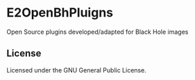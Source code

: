 E2OpenBhPluigns
=========
Open Source plugins developed/adapted for Black Hole images 

License
-------
Licensed under the GNU General Public License.
